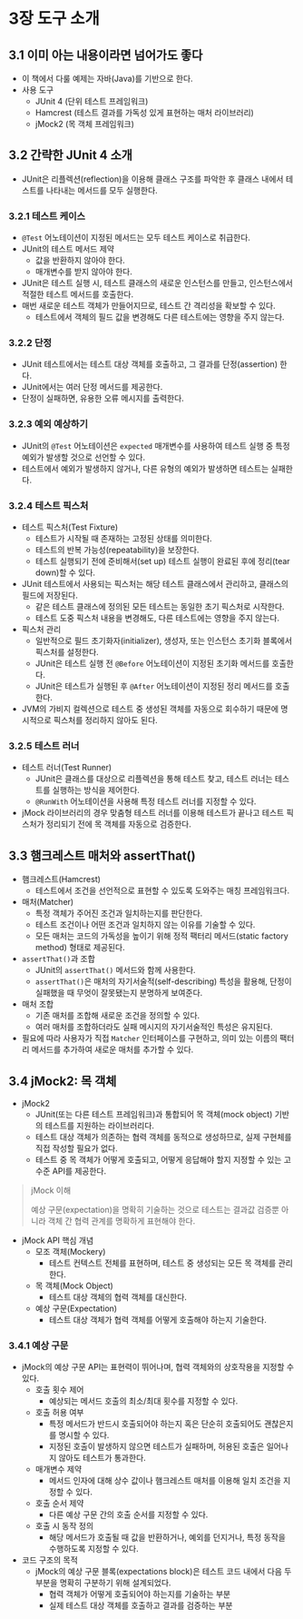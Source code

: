 # 3장 도구 소개

## 3.1 이미 아는 내용이라면 넘어가도 좋다

- 이 책에서 다룰 예제는 자바(Java)를 기반으로 한다.
- 사용 도구
    - JUnit 4 (단위 테스트 프레임워크)
    - Hamcrest (테스트 결과를 가독성 있게 표현하는 매처 라이브러리)
    - jMock2 (목 객체 프레임워크)

## 3.2 간략한 JUnit 4 소개

- JUnit은 리플렉션(reflection)을 이용해 클래스 구조를 파악한 후 클래스 내에서 테스트를 나타내는 메서드를 모두 실행한다.

### 3.2.1 테스트 케이스

- `@Test` 어노테이션이 지정된 메서드는 모두 테스트 케이스로 취급한다.
- JUnit의 테스트 메서드 제약
    - 값을 반환하지 않아야 한다.
    - 매개변수를 받지 않아야 한다.
- JUnit은 테스트 실행 시, 테스트 클래스의 새로운 인스턴스를 만들고, 인스턴스에서 적절한 테스트 메서드를 호출한다.
- 매번 새로운 테스트 객체가 만들어지므로, 테스트 간 격리성을 확보할 수 있다.
    - 테스트에서 객체의 필드 값을 변경해도 다른 테스트에는 영향을 주지 않는다.

### 3.2.2 단정

- JUnit 테스트에서는 테스트 대상 객체를 호출하고, 그 결과를 단정(assertion) 한다.
- JUnit에서는 여러 단정 메서드를 제공한다.
- 단정이 실패하면, 유용한 오류 메시지를 출력한다.

### 3.2.3 예외 예상하기

- JUnit의 `@Test` 어노테이션은 `expected` 매개변수를 사용하여 테스트 실행 중 특정 예외가 발생할 것으로 선언할 수 있다.
- 테스트에서 예외가 발생하지 않거나, 다른 유형의 예외가 발생하면 테스트는 실패한다.

### 3.2.4 테스트 픽스처

- 테스트 픽스처(Test Fixture)
    - 테스트가 시작될 때 존재하는 고정된 상태를 의미한다.
    - 테스트의 반복 가능성(repeatability)을 보장한다.
    - 테스트 실행되기 전에 준비해서(set up) 테스트 실행이 완료된 후에 정리(tear down)할 수 있다.
- JUnit 테스트에서 사용되는 픽스처는 해당 테스트 클래스에서 관리하고, 클래스의 필드에 저장된다.
    - 같은 테스트 클래스에 정의된 모든 테스트는 동일한 초기 픽스처로 시작한다.
    - 테스트 도중 픽스처 내용을 변경해도, 다른 테스트에는 영향을 주지 않는다.
- 픽스처 관리
    - 일반적으로 필드 초기화자(initializer), 생성자, 또는 인스턴스 초기화 블록에서 픽스처를 설정한다.
    - JUnit은 테스트 실행 전 `@Before` 어노테이션이 지정된 초기화 메서드를 호출한다.
    - JUnit은 테스트가 실행된 후 `@After` 어노테이션이 지정된 정리 메서드를 호출한다.
- JVM의 가비지 컬렉션으로 테스트 중 생성된 객체를 자동으로 회수하기 때문에 명시적으로 픽스처를 정리하지 않아도 된다.

### 3.2.5 테스트 러너

- 테스트 러너(Test Runner)
    - JUnit은 클래스를 대상으로 리플렉션을 통해 테스트 찾고, 테스트 러너는 테스트를 실행하는 방식을 제어한다.
    - `@RunWith` 어노테이션을 사용해 특정 테스트 러너를 지정할 수 있다.
- jMock 라이브러리의 경우 맞춤형 테스트 러너를 이용해 테스트가 끝나고 테스트 픽스처가 정리되기 전에 목 객체를 자동으로 검증한다.

## 3.3 햄크레스트 매처와 assertThat()

- 햄크레스트(Hamcrest)
    - 테스트에서 조건을 선언적으로 표현할 수 있도록 도와주는 매칭 프레임워크다.
- 매처(Matcher)
    - 특정 객체가 주어진 조건과 일치하는지를 판단한다.
    - 테스트 조건이나 어떤 조건과 일치하지 않는 이유를 기술할 수 있다.
    - 모든 매처는 코드의 가독성을 높이기 위해 정적 팩터리 메서드(static factory method) 형태로 제공된다.
- `assertThat()`과 조합
    - JUnit의 `assertThat()` 메서드와 함께 사용한다.
    - `assertThat()`은 매처의 자기서술적(self-describing) 특성을 활용해, 단정이 실패했을 때 무엇이 잘못됐는지 분명하게 보여준다.
- 매처 조합
    - 기존 매처를 조합해 새로운 조건을 정의할 수 있다.
    - 여러 매처를 조합하더라도 실패 메시지의 자기서술적인 특성은 유지된다.
- 필요에 따라 사용자가 직접 `Matcher` 인터페이스를 구현하고, 의미 있는 이름의 팩터리 메서드를 추가하여 새로운 매처를 추가할 수 있다.

## 3.4 jMock2: 목 객체

- jMock2
    - JUnit(또는 다른 테스트 프레임워크)과 통합되어 목 객체(mock object) 기반의 테스트를 지원하는 라이브러리다.
    - 테스트 대상 객체가 의존하는 협력 객체를 동적으로 생성하므로, 실제 구현체를 직접 작성할 필요가 없다.
    - 테스트 중 목 객체가 어떻게 호출되고, 어떻게 응답해야 할지 지정할 수 있는 고수준 API를 제공한다.

> jMock 이해
>
> 예상 구문(expectation)을 명확히 기술하는 것으로 테스트는 결과값 검증뿐 아니라 객체 간 협력 관계를 명확하게 표현해야 한다.

- jMock API 핵심 개념
    - 모조 객체(Mockery)
        - 테스트 컨텍스트 전체를 표현하며, 테스트 중 생성되는 모든 목 객체를 관리한다.
    - 목 객체(Mock Object)
        - 테스트 대상 객체의 협력 객체를 대신한다.
    - 예상 구문(Expectation)
        - 테스트 대상 객체가 협력 객체를 어떻게 호출해야 하는지 기술한다.

### 3.4.1 예상 구문

- jMock의 예상 구문 API는 표현력이 뛰어나며, 협력 객체와의 상호작용을 지정할 수 있다.
    - 호출 횟수 제어
        - 예상되는 메서드 호출의 최소/최대 횟수를 지정할 수 있다.
    - 호출 허용 여부
        - 특정 메서드가 반드시 호출되어야 하는지 혹은 단순히 호출되어도 괜찮은지를 명시할 수 있다.
        - 지정된 호출이 발생하지 않으면 테스트가 실패하며, 허용된 호출은 일어나지 않아도 테스트가 통과한다.
    - 매개변수 제약
        - 메서드 인자에 대해 상수 값이나 햄크레스트 매처를 이용해 일치 조건을 지정할 수 있다.
    - 호출 순서 제약
        - 다른 예상 구문 간의 호출 순서를 지정할 수 있다.
    - 호출 시 동작 정의
        - 해당 메서드가 호출될 때 값을 반환하거나, 예외를 던지거나, 특정 동작을 수행하도록 지정할 수 있다.
- 코드 구조의 목적
    - jMock의 예상 구문 블록(expectations block)은 테스트 코드 내에서 다음 두 부분을 명확히 구분하기 위해 설계되었다.
        - 협력 객체가 어떻게 호출되어야 하는지를 기술하는 부분
        - 실제 테스트 대상 객체를 호출하고 결과를 검증하는 부분
